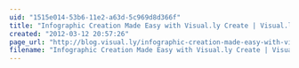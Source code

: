 ```yaml
---
uid: "1515e014-53b6-11e2-a63d-5c969d8d366f"
title: "Infographic Creation Made Easy with Visual.ly Create | Visual.ly Blog"
created: "2012-03-12 20:57:26"
page_url: "http://blog.visual.ly/infographic-creation-made-easy-with-visual-ly-create/"
filename: "Infographic Creation Made Easy with Visual.ly Create | Visual.ly Blog.html"
---
```

